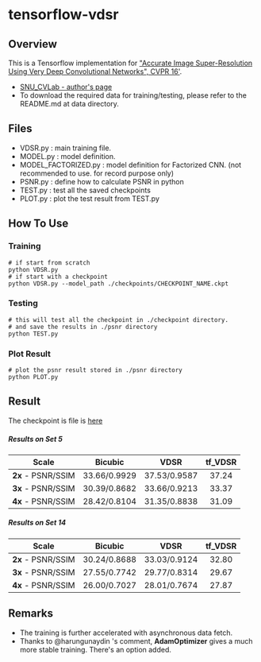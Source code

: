 # tensorflow-vdsr

## Overview
This is a Tensorflow implementation for ["Accurate Image Super-Resolution Using Very Deep Convolutional Networks", CVPR 16'](http://cv.snu.ac.kr/research/VDSR/VDSR_CVPR2016.pdf).
- [SNU_CVLab - author's page](https://cv.snu.ac.kr/research/VDSR/)
- To download the required data for training/testing, please refer to the README.md at data directory.

## Files
- VDSR.py : main training file.
- MODEL.py : model definition.
- MODEL_FACTORIZED.py : model definition for Factorized CNN. (not recommended to use. for record purpose only)
- PSNR.py : define how to calculate PSNR in python
- TEST.py : test all the saved checkpoints
- PLOT.py : plot the test result from TEST.py

## How To Use
### Training
```shell
# if start from scratch
python VDSR.py
# if start with a checkpoint
python VDSR.py --model_path ./checkpoints/CHECKPOINT_NAME.ckpt
```
### Testing
```shell
# this will test all the checkpoint in ./checkpoint directory.
# and save the results in ./psnr directory
python TEST.py
```
### Plot Result
```shell
# plot the psnr result stored in ./psnr directory
python PLOT.py
```

## Result
The checkpoint is file is [here](https://drive.google.com/file/d/0B4KsMpU0BeosbDB2NllZZkdvY1U/view?usp=sharing)
##### Results on Set 5

|  Scale    | Bicubic | VDSR | tf_VDSR |
|:---------:|:-------:|:----:|:-------:|
| **2x** - PSNR/SSIM|   33.66/0.9929	|   37.53/0.9587	|  37.24 |
| **3x** - PSNR/SSIM|   30.39/0.8682	|   33.66/0.9213	|  33.37 |
| **4x** - PSNR/SSIM|   28.42/0.8104	|   31.35/0.8838	|  31.09 |

##### Results on Set 14

|  Scale    | Bicubic | VDSR | tf_VDSR |
|:---------:|:-------:|:----:|:-------:|
| **2x** - PSNR/SSIM|   30.24/0.8688	|   33.03/0.9124	| 32.80 |
| **3x** - PSNR/SSIM|   27.55/0.7742	|   29.77/0.8314	| 29.67 |
| **4x** - PSNR/SSIM|   26.00/0.7027	|   28.01/0.7674	| 27.87 |

## Remarks
- The training is further accelerated with asynchronous data fetch.
- Thanks to @harungunaydin 's comment, **AdamOptimizer** gives a much more stable training. There's an option added.
